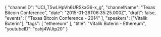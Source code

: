 {
    "channelID": "UCI_T5wLHpVh6URSkxG6-x_g",
    "channelName": "Texas Bitcoin Conference",
    "date": "2015-01-26T06:35:25.000Z",
    "draft": false,
    "events": [
        "Texas Bitcoin Conference - 2014"
    ],
    "speakers": ["Vitalik Buterin"],
    "tags": [
        "ethereum"
    ],
    "title": "Vitalik Buterin - Ethereum",
    "youtubeID": "cahj4WJtp20"
}
